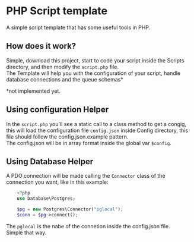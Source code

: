 # PHP Script template
A simple script template that has some useful tools in PHP.

## How does it work?
Simple, download this project, start to code your script inside the Scripts directory, and then modify the `script.php` file. <br>
The Template will help you with the configuration of your script, handle database connections and the queue schemas*

*not implemented yet.

## Using configuration Helper

In the `script.php` you'll see a static call to a class method to get a congig, this will load the configuration file `config.json` inside Config directory, this file should follow the config.json.example pattern. <br>
The config.json will be in array format inside the global var `$config`.

## Using Database Helper
A PDO connection will be made calling the `Connector` class of the connection you want, like in this example:
```php
    <?php
    use Database\Postgres;

    $pg = new Postgres\Connector("pglocal");
    $conn = $pg->connect();
```

The `pglocal` is the nabe of the connetion inside the config.json file.
<br>
Simple that way.